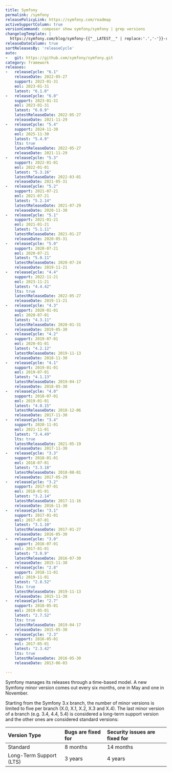 ```yaml
---
title: Symfony
permalink: /symfony
releasePolicyLink: https://symfony.com/roadmap
activeSupportColumn: true
versionCommand: composer show symfony/symfony | grep versions
changelogTemplate: |
  https://symfony.com/blog/symfony-{{"__LATEST__" | replace:'.','-'}}-released
releaseDateColumn: true
sortReleasesBy: 'releaseCycle'
auto:
-   git: https://github.com/symfony/symfony.git
category: framework
releases:
-   releaseCycle: "6.1"
    releaseDate: 2022-05-27
    support: 2023-01-31
    eol: 2023-01-31
    latest: "6.1.0"
-   releaseCycle: "6.0"
    support: 2023-01-31
    eol: 2023-01-31
    latest: "6.0.9"
    latestReleaseDate: 2022-05-27
    releaseDate: 2021-11-29
-   releaseCycle: "5.4"
    support: 2024-11-30
    eol: 2025-11-30
    latest: "5.4.9"
    lts: true
    latestReleaseDate: 2022-05-27
    releaseDate: 2021-11-29
-   releaseCycle: "5.3"
    support: 2022-01-01
    eol: 2022-01-01
    latest: "5.3.16"
    latestReleaseDate: 2022-03-01
    releaseDate: 2021-05-31
-   releaseCycle: "5.2"
    support: 2021-07-21
    eol: 2021-07-21
    latest: "5.2.14"
    latestReleaseDate: 2021-07-29
    releaseDate: 2020-11-30
-   releaseCycle: "5.1"
    support: 2021-01-21
    eol: 2021-01-21
    latest: "5.1.11"
    latestReleaseDate: 2021-01-27
    releaseDate: 2020-05-31
-   releaseCycle: "5.0"
    support: 2020-07-21
    eol: 2020-07-21
    latest: "5.0.11"
    latestReleaseDate: 2020-07-24
    releaseDate: 2019-11-21
-   releaseCycle: "4.4"
    support: 2022-11-21
    eol: 2023-11-21
    latest: "4.4.42"
    lts: true
    latestReleaseDate: 2022-05-27
    releaseDate: 2019-11-21
-   releaseCycle: "4.3"
    support: 2020-01-01
    eol: 2020-07-01
    latest: "4.3.11"
    latestReleaseDate: 2020-01-31
    releaseDate: 2019-05-30
-   releaseCycle: "4.2"
    support: 2019-07-01
    eol: 2020-01-01
    latest: "4.2.12"
    latestReleaseDate: 2019-11-13
    releaseDate: 2018-11-30
-   releaseCycle: "4.1"
    support: 2019-01-01
    eol: 2019-07-01
    latest: "4.1.13"
    latestReleaseDate: 2019-04-17
    releaseDate: 2018-05-30
-   releaseCycle: "4.0"
    support: 2018-07-01
    eol: 2019-01-01
    latest: "4.0.15"
    latestReleaseDate: 2018-12-06
    releaseDate: 2017-11-30
-   releaseCycle: "3.4"
    support: 2020-11-01
    eol: 2021-11-01
    latest: "3.4.49"
    lts: true
    latestReleaseDate: 2021-05-19
    releaseDate: 2017-11-30
-   releaseCycle: "3.3"
    support: 2018-01-01
    eol: 2018-07-01
    latest: "3.3.18"
    latestReleaseDate: 2018-08-01
    releaseDate: 2017-05-29
-   releaseCycle: "3.2"
    support: 2017-07-01
    eol: 2018-01-01
    latest: "3.2.14"
    latestReleaseDate: 2017-11-16
    releaseDate: 2016-11-30
-   releaseCycle: "3.1"
    support: 2017-01-01
    eol: 2017-07-01
    latest: "3.1.10"
    latestReleaseDate: 2017-01-27
    releaseDate: 2016-05-30
-   releaseCycle: "3.0"
    support: 2016-07-01
    eol: 2017-01-01
    latest: "3.0.9"
    latestReleaseDate: 2016-07-30
    releaseDate: 2015-11-30
-   releaseCycle: "2.8"
    support: 2018-11-01
    eol: 2019-11-01
    latest: "2.8.52"
    lts: true
    latestReleaseDate: 2019-11-13
    releaseDate: 2015-11-30
-   releaseCycle: "2.7"
    support: 2018-05-01
    eol: 2019-05-01
    latest: "2.7.52"
    lts: true
    latestReleaseDate: 2019-04-17
    releaseDate: 2015-05-30
-   releaseCycle: "2.3"
    support: 2016-05-01
    eol: 2017-05-01
    latest: "2.3.42"
    lts: true
    latestReleaseDate: 2016-05-30
    releaseDate: 2013-06-03

---
```


Symfony manages its releases through a time-based model. A new Symfony minor version comes out every six months, one in May and one in November.

Starting from the Symfony 3.x branch, the number of minor versions is limited to five per branch (X.0, X.1, X.2, X.3 and X.4). The last minor version of a branch (e.g. 3.4, 4.4, 5.4) is considered a long-term support version and the other ones are considered standard versions:

| Version Type            | Bugs are fixed for | Security issues are fixed for |
| :---------------------- | :----------------- | :---------------------------- |
| Standard                | 8 months           | 14 months                     |
| Long-Term Support (LTS) | 3 years            | 4 years                       |
